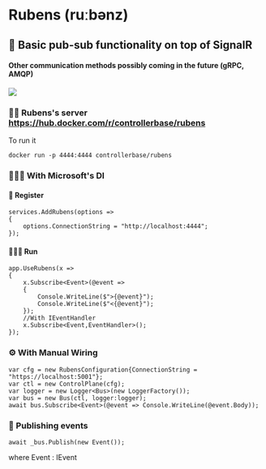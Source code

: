 # Rubens (ruːbənz)
## 📮 Basic pub-sub functionality on top of SignalR  
#### Other communication methods possibly coming in the future (gRPC, AMQP)
![](https://i.imgur.com/tUiHROH.png)
### 🐕‍🦺 Rubens's server https://hub.docker.com/r/controllerbase/rubens
To run it 
```
docker run -p 4444:4444 controllerbase/rubens 
```
### 🧙🏽‍♂️ With Microsoft's DI
#### 🥴 Register
```
services.AddRubens(options =>
{
    options.ConnectionString = "http://localhost:4444";
});
```
#### 🏌🏽‍♀️ Run
```
app.UseRubens(x =>
{
    x.Subscribe<Event>(@event =>
    {
        Console.WriteLine($">{@event}");
        Console.WriteLine($"<{@event}");
    });
    //With IEventHandler
    x.Subscribe<Event,EventHandler>();
});
```
### ⚙️ With Manual Wiring
```
var cfg = new RubensConfiguration{ConnectionString = "https://localhost:5001"};
var ctl = new ControlPlane(cfg);
var logger = new Logger<Bus>(new LoggerFactory());
var bus = new Bus(ctl, logger:logger);
await bus.Subscribe<Event>(@event => Console.WriteLine(@event.Body));
```
### 🥳 Publishing events
```
await _bus.Publish(new Event());
```
 where Event : IEvent
